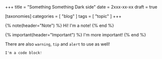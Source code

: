 +++
title = "Something Something Dark side"
date = 2xxx-xx-xx
draft = true

[taxonomies]
categories = [ "blog" ]
tags = [ "topic" ]
+++

{% note(header="Note") %}
Hi! I'm a note!
{% end %}

{% important(header="Important") %}
I'm more important!
{% end %}

There are also `warning`, `tip` and `alert` to use as well!

```nix
I'm a code block!
````
